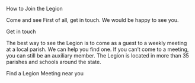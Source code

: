 How to Join the Legion

Come and see
First of all, get in touch. We would be happy to see you.

Get in touch

The best way to see the Legion is to come as a guest to a weekly meeting at a local parish. We can help you find one. If you can’t come to a meeting, you can still be an auxiliary member. The Legion is located in more than 35 parishes and schools around the state.

Find a Legion Meeting near you

